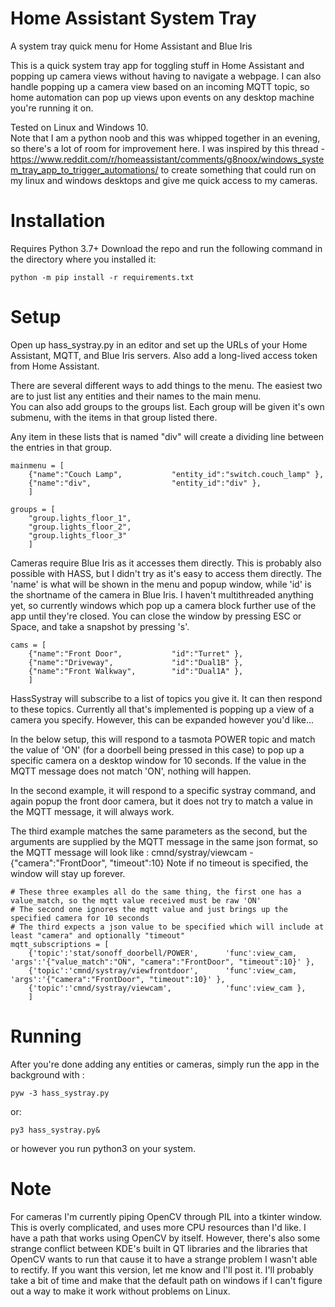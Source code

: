# Home Assistant System Tray
A system tray quick menu for Home Assistant and Blue Iris

This is a quick system tray app for toggling stuff in Home Assistant and popping up camera views without having to navigate a webpage.
I can also handle popping up a camera view based on an incoming MQTT topic, so home automation can pop up views upon events on any desktop machine you're running it on.  

Tested on Linux and Windows 10.  
Note that I am a python noob and this was whipped together in an evening, so there's a lot of room for improvement here.  I was inspired by this thread - https://www.reddit.com/r/homeassistant/comments/g8noox/windows_system_tray_app_to_trigger_automations/ to create something that could run on my linux and windows desktops and give me quick access to my cameras.

# Installation
Requires Python 3.7+
Download the repo and run the following command in the directory where you installed it:

`python -m pip install -r requirements.txt`

# Setup

Open up hass_systray.py in an editor and set up the URLs of your Home Assistant, MQTT, and Blue Iris servers.  Also add a long-lived access token from Home Assistant.

There are several different ways to add things to the menu.  The easiest two are to just list any entities and their names to the main menu.  
You can also add groups to the groups list.  Each group will be given it's own submenu, with the items in that group listed there.

Any item in these lists that is named "div" will create a dividing line between the entries in that group.
```
mainmenu = [
    {"name":"Couch Lamp",           "entity_id":"switch.couch_lamp" }, 
    {"name":"div",                  "entity_id":"div" },
    ]

groups = [
    "group.lights_floor_1",
    "group.lights_floor_2",
    "group.lights_floor_3"
    ]
```

Cameras require Blue Iris as it accesses them directly.  This is probably also possible with HASS, but I didn't try as it's easy to access them directly.  The 'name' is what will be shown in the menu and popup window, while 'id' is the shortname of the camera in Blue Iris. I haven't multithreaded anything yet, so currently windows which pop up a camera block further use of the app until they're closed.  You can close the window by pressing ESC or Space, and take a snapshot by pressing 's'.

```
cams = [
    {"name":"Front Door",           "id":"Turret" },
    {"name":"Driveway",             "id":"Dual1B" },
    {"name":"Front Walkway",        "id":"Dual1A" },
    ]
```

HassSystray will subscribe to a list of topics you give it.  It can then respond to these topics.  Currently all that's implemented is popping up a view of a camera you specify.  However, this can be expanded however you'd like...  

In the below setup, this will respond to a tasmota POWER topic and match the value of 'ON' (for a doorbell being pressed in this case) to pop up a specific camera on a desktop window for 10 seconds.  If the value in the MQTT message does not match 'ON', nothing will happen.

In the second example, it will respond to a specific systray command, and again popup the front door camera, but it does not try to match a value in the MQTT message, it will always work.

The third example matches the same parameters as the second, but the arguments are supplied by the MQTT message in the same json format, so the MQTT message will look like : cmnd/systray/viewcam  -  {"camera":"FrontDoor", "timeout":10}
Note if no timeout is specified, the window will stay up forever. 

```
# These three examples all do the same thing, the first one has a value_match, so the mqtt value received must be raw 'ON'
# The second one ignores the mqtt value and just brings up the specified camera for 10 seconds
# The third expects a json value to be specified which will include at least "camera" and optionally "timeout"
mqtt_subscriptions = [ 
    {'topic':'stat/sonoff_doorbell/POWER',      'func':view_cam,    'args':'{"value_match":"ON", "camera":"FrontDoor", "timeout":10}' },
    {'topic':'cmnd/systray/viewfrontdoor',      'func':view_cam,    'args':'{"camera":"FrontDoor", "timeout":10}' },
    {'topic':'cmnd/systray/viewcam',            'func':view_cam },
    ]
```

# Running

After you're done adding any entities or cameras, simply run the app in the background with :

`pyw -3 hass_systray.py`

or:

`py3 hass_systray.py&`

or however you run python3 on your system.


# Note

For cameras I'm currently piping OpenCV through PIL into a tkinter window.  This is overly complicated, and uses more CPU resources than I'd like.  I have a path that works using OpenCV by itself.  However, there's also some strange conflict between KDE's built in QT libraries and the libraries that OpenCV wants to run that cause it to have a strange problem I wasn't able to rectify.  If you want this version, let me know and I'll post it.  I'll probably take a bit of time and make that the default path on windows if I can't figure out a way to make it work without problems on Linux.
